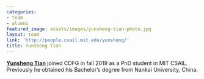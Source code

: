 ```yaml
---
categories:
- team
- alumni
featured_image: assets/images/yunsheng-tian-photo.jpg
layout: team
link: 'http://people.csail.mit.edu/yunsheng/'
title: Yunsheng Tian
---
```


[**Yunsheng Tian**](http://people.csail.mit.edu/yunsheng/) joined CDFG in fall 2019 as a PhD student in MIT CSAIL. Previously he obtained his Bachelor’s degree from Nankai University, China.